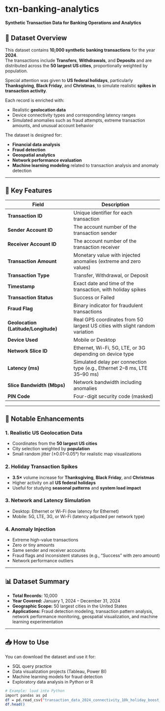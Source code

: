 # txn-banking-analytics
**Synthetic Transaction Data for Banking Operations and Analytics**

## 📄 Dataset Overview
This dataset contains **10,000 synthetic banking transactions** for the year **2024**.  
The transactions include **Transfers**, **Withdrawals**, and **Deposits** and are distributed across the **50 largest US cities**, proportionally weighted by population.  

Special attention was given to **US federal holidays**, particularly **Thanksgiving**, **Black Friday**, and **Christmas**, to simulate realistic **spikes in transaction activity**.

Each record is enriched with:
- Realistic **geolocation data**
- Device connectivity types and corresponding latency ranges
- Simulated anomalies such as fraud attempts, extreme transaction amounts, and unusual account behavior  

The dataset is designed for:
- **Financial data analysis**
- **Fraud detection**
- **Geospatial analytics**
- **Network performance evaluation**
- **Machine learning modeling** related to transaction analysis and anomaly detection

---

## 🔑 Key Features

| Field | Description |
|-------|-------------|
| **Transaction ID** | Unique identifier for each transaction |
| **Sender Account ID** | The account number of the transaction sender |
| **Receiver Account ID** | The account number of the transaction receiver |
| **Transaction Amount** | Monetary value with injected anomalies (extreme and zero values) |
| **Transaction Type** | Transfer, Withdrawal, or Deposit |
| **Timestamp** | Exact date and time of the transaction, with holiday spikes |
| **Transaction Status** | Success or Failed |
| **Fraud Flag** | Binary indicator for fraudulent transactions |
| **Geolocation (Latitude/Longitude)** | Real GPS coordinates from 50 largest US cities with slight random variation |
| **Device Used** | Mobile or Desktop |
| **Network Slice ID** | Ethernet, Wi-Fi, 5G, LTE, or 3G depending on device type |
| **Latency (ms)** | Simulated delay per connection type (e.g., Ethernet 2–8 ms, LTE 35–90 ms) |
| **Slice Bandwidth (Mbps)** | Network bandwidth including anomalies |
| **PIN Code** | Four-digit security code (masked) |

---

## 🚀 Notable Enhancements

### 1. Realistic US Geolocation Data
- Coordinates from the **50 largest US cities**
- City selection weighted by **population**
- Small random jitter (±0.01–0.05°) for realistic map visualizations

### 2. Holiday Transaction Spikes
- **3.5×** volume increase for **Thanksgiving**, **Black Friday**, and **Christmas**
- Higher activity on all **US federal holidays**
- Useful for studying **seasonal patterns** and **system load impact**

### 3. Network and Latency Simulation
- Desktop: Ethernet or Wi-Fi (low latency for Ethernet)  
- Mobile: 5G, LTE, 3G, or Wi-Fi (latency adjusted per network type)

### 4. Anomaly Injection
- Extreme high-value transactions
- Zero or tiny amounts
- Same sender and receiver accounts
- Fraud flags and inconsistent statuses (e.g., “Success” with zero amount)
- Network performance outliers

---

## 📊 Dataset Summary
- **Total Records:** 10,000  
- **Year Covered:** January 1, 2024 – December 31, 2024  
- **Geographic Scope:** 50 largest cities in the United States  
- **Applications:** Fraud detection modeling, transaction pattern analysis, network performance monitoring, geospatial visualization, and machine learning experimentation

---

## 📥 How to Use
You can download the dataset and use it for:
- SQL query practice
- Data visualization projects (Tableau, Power BI)
- Machine learning models for fraud detection
- Exploratory data analysis in Python or R

```bash
# Example: load into Python
import pandas as pd
df = pd.read_csv("transaction_data_2024_connectivity_10k_holiday_boost_USA_coords.csv")
df.head()
